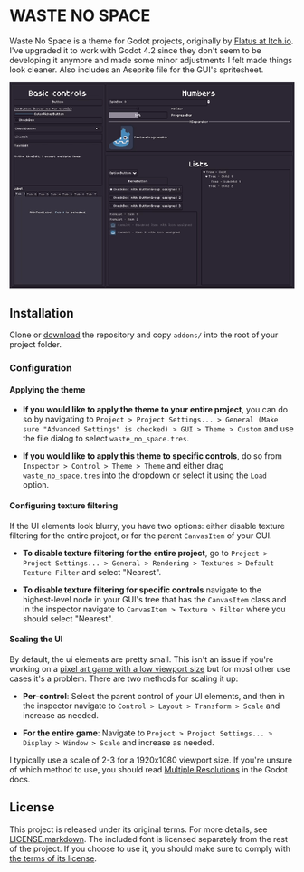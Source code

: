 # WASTE NO SPACE

Waste No Space is a theme for Godot projects, originally by [Flatus at Itch.io](https://flatus.itch.io/waste-no-space-gui). I've upgraded it to work with Godot 4.2 since they don't seem to be developing it anymore and made some minor adjustments I felt made things look cleaner. Also includes an Aseprite file for the GUI's spritesheet.

![](sample.gif)

## Installation

Clone or [download](https://github.com/iamswampthing/waste-no-space/archive/refs/heads/master.zip) the repository and copy `addons/` into the root of your project folder.

### Configuration

#### Applying the theme

* **If you would like to apply the theme to your entire project**, you can do so by navigating to `Project > Project Settings... > General (Make sure "Advanced Settings" is checked) > GUI > Theme > Custom` and use the file dialog to select `waste_no_space.tres`.

* **If you would like to apply this theme to specific controls**, do so from `Inspector > Control > Theme > Theme` and either drag `waste_no_space.tres` into the dropdown or select it using the `Load` option.

#### Configuring texture filtering

If the UI elements look blurry, you have two options: either disable texture filtering for the entire project, or for the parent `CanvasItem` of your GUI.

* **To disable texture filtering for the entire project**, go to `Project > Project Settings... > General > Rendering > Textures > Default Texture Filter` and select "Nearest".

* **To disable texture filtering for specific controls** navigate to the highest-level node in your GUI's tree that has the `CanvasItem` class and in the inspector navigate to `CanvasItem > Texture > Filter` where you should select "Nearest".

#### Scaling the UI

By default, the ui elements are pretty small. This isn't an issue if you're working on a [pixel art game with a low viewport size](https://docs.godotengine.org/en/stable/tutorials/rendering/multiple_resolutions.html#desktop-game) but for most other use cases it's a problem. There are two methods for scaling it up:

* **Per-control**: Select the parent control of your UI elements, and then in the inspector navigate to `Control > Layout > Transform > Scale` and increase as needed.

* **For the entire game**: Navigate to `Project > Project Settings... > Display > Window > Scale` and increase as needed.

I typically use a scale of 2-3 for a 1920x1080 viewport size. If you're unsure of which method to use, you should read [Multiple Resolutions](https://docs.godotengine.org/en/stable/tutorials/rendering/multiple_resolutions.html) in the Godot docs.

## License

This project is released under its original terms. For more details, see [LICENSE.markdown](LICENSE.markdown). The included font is licensed separately from the rest of the project. If you choose to use it, you should make sure to comply with [the terms of its license](fonts/LICENSE.markdown).
